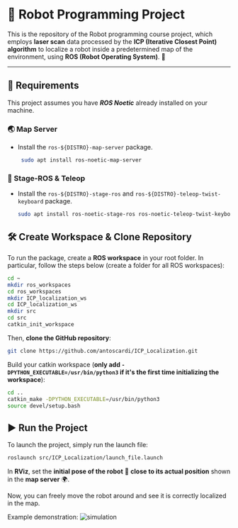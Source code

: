 # 🤖 Robot Programming Project
This is the repository of the Robot programming course project, which employs **laser scan** data processed by the **ICP (Iterative Closest Point) algorithm** to localize a robot inside a predetermined map of the environment, using **ROS (Robot Operating System)**. 🚀  

---

## 📌 Requirements  

This project assumes you have **_ROS Noetic_** already installed on your machine.  

### 🌏 Map Server  
- Install the `ros-${DISTRO}-map-server` package.
   ```sh
    sudo apt install ros-noetic-map-server
   ```
### 🔭 Stage-ROS & Teleop
- Install the `ros-${DISTRO}-stage-ros` and `ros-${DISTRO}-teleop-twist-keyboard` package.
  ```sh
  sudo apt install ros-noetic-stage-ros ros-noetic-teleop-twist-keyboard
  ```
## 🛠️ Create Workspace & Clone Repository
To run the package, create a **ROS workspace** in your root folder.
In particular, follow the steps below (create a folder for all ROS workspaces):
```sh
cd ~
mkdir ros_workspaces
cd ros_workspaces
mkdir ICP_localization_ws
cd ICP_localization_ws
mkdir src
cd src
catkin_init_workspace
```
Then, **clone the GitHub repository**: 
```sh
git clone https://github.com/antoscardi/ICP_Localization.git
```

Build your catkin workspace (**only add `-DPYTHON_EXECUTABLE=/usr/bin/python3` if it's the first time initializing the workspace**): 
```sh
cd ..
catkin_make -DPYTHON_EXECUTABLE=/usr/bin/python3
source devel/setup.bash
```
## ▶️ Run the Project  
To launch the project, simply run the launch file:
```sh
roslaunch src/ICP_Localization/launch_file.launch
```
In **RViz**, set the **initial pose of the robot** 📍 **close to its actual position** shown in the **map server** 🌍.

Now, you can freely move the robot around and see it is correctly localized in the map.

Example demonstration: 
![simulation](temp.gif)



